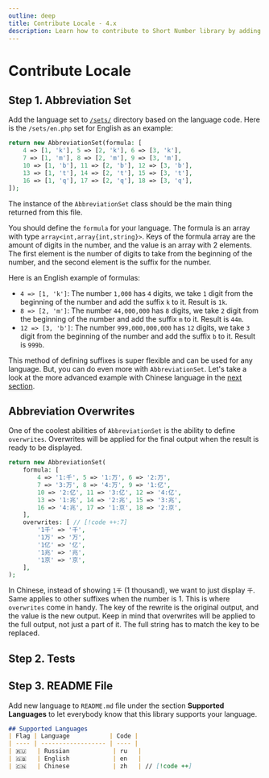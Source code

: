 ```yaml
---
outline: deep
title: Contribute Locale - 4.x
description: Learn how to contribute to Short Number library by adding a new locale
---
```


# Contribute Locale

## Step 1. Abbreviation Set
Add the language set to [`/sets/`](https://github.com/short-number/short-number/blob/main/sets) directory based on the language code. Here is the `/sets/en.php` set for English as an example:

```php
return new AbbreviationSet(formula: [
    4 => [1, 'k'], 5 => [2, 'k'], 6 => [3, 'k'],
    7 => [1, 'm'], 8 => [2, 'm'], 9 => [3, 'm'],
    10 => [1, 'b'], 11 => [2, 'b'], 12 => [3, 'b'],
    13 => [1, 't'], 14 => [2, 't'], 15 => [3, 't'],
    16 => [1, 'q'], 17 => [2, 'q'], 18 => [3, 'q'],
]);
```

The instance of the `AbbreviationSet` class should be the main thing returned from this file.

You should define the `formula` for your language. The formula is an array with type `array<int,array{int,string}>`. Keys of the formula array are the amount of digits in the number, and the value is an array with 2 elements. The first element is the number of digits to take from the beginning of the number, and the second element is the suffix for the number.

Here is an English example of formulas:
- `4 => [1, 'k']`: The number `1,000` has `4` digits, we take `1` digit from the beginning of the number and add the suffix `k` to it. Result is `1k`.
- `8 => [2, 'm']`: The number `44,000,000` has `8` digits, we take `2` digit from the beginning of the number and add the suffix `m` to it. Result is `44m`.
- `12 => [3, 'b']`: The number `999,000,000,000` has `12` digits, we take `3` digit from the beginning of the number and add the suffix `b` to it. Result is `999b`.

This method of defining suffixes is super flexible and can be used for any language. But, you can do even more with `AbbreviationSet`. Let's take a look at the more advanced example with Chinese language in the [next section](#abbreviation-overwrites).

## Abbreviation Overwrites
One of the coolest abilities of `AbbreviationSet` is the ability to define `overwrites`. Overwrites will be applied for the final output when the result is ready to be displayed.

```php
return new AbbreviationSet(
    formula: [
        4 => '1:千', 5 => '1:万', 6 => '2:万',
        7 => '3:万', 8 => '4:万', 9 => '1:亿',
        10 => '2:亿', 11 => '3:亿', 12 => '4:亿',
        13 => '1:兆', 14 => '2:兆', 15 => '3:兆',
        16 => '4:兆', 17 => '1:京', 18 => '2:京',
    ],
    overwrites: [ // [!code ++:7]
        '1千' => '千',
        '1万' => '万',
        '1亿' => '亿',
        '1兆' => '兆',
        '1京' => '京',
    ],
);
```

In Chinese, instead of showing `1千` (1 thousand), we want to just display `千`. Same applies to other suffixes when the number is 1. This is where `overwrites` come in handy. The key of the rewrite is the original output, and the value is the new output. Keep in mind that overwrites will be applied to the full output, not just a part of it. The full string has to match the key to be replaced.

## Step 2. Tests

## Step 3. README File
Add new language to `README.md` file under the section **Supported Languages** to let everybody know that this library supports your language.

```md
## Supported Languages
| Flag | Language           | Code |
| ---- | ------------------ | ---- |
| 🇷🇺   | Russian            | ru   |
| 🇬🇧   | English            | en   |
| 🇨🇳   | Chinese            | zh   | // [!code ++]
```